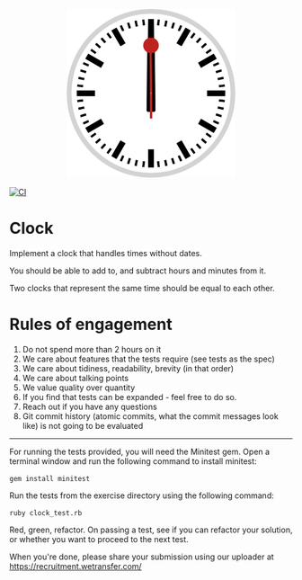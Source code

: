 <p align="center">
  <img src="clock.svg" alt="Clock" width="300px">
</p>

[![CI](https://github.com/elalemanyo/clock-without-dates/workflows/CI/badge.svg)](https://github.com/elalemanyo/clock-without-dates/actions)

# Clock

Implement a clock that handles times without dates.

You should be able to add to, and subtract hours and minutes from it.

Two clocks that represent the same time should be equal to each other.

# Rules of engagement

1. Do not spend more than 2 hours on it
2. We care about features that the tests require (see tests as the spec)
3. We care about tidiness, readability, brevity (in that order)
4. We care about talking points
5. We value quality over quantity
6. If you find that tests can be expanded - feel free to do so.
7. Reach out if you have any questions
8. Git commit history (atomic commits, what the commit messages look like) is not going to be evaluated

---

For running the tests provided, you will need the Minitest gem. Open a
terminal window and run the following command to install minitest:

    gem install minitest

Run the tests from the exercise directory using the following command:

    ruby clock_test.rb

Red, green, refactor. On passing a test, see if you can refactor your solution,
or whether you want to proceed to the next test.

When you're done, please share your submission using our uploader at
https://recruitment.wetransfer.com/
